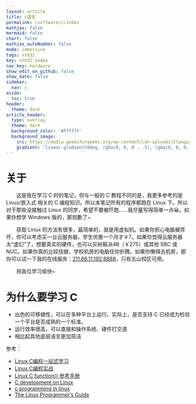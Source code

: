 ```yaml
---
layout: article
title: c语言
permalink: /software/c/index
mathjax: false
mermaid: false
chart: false
mathjax_autoNumber: false
mode: immersive
tags: stm32
key: stm32-index
nav_key: hardware
show_edit_on_github: false
show_date: false
sidebar:
  nav: c
aside:
  toc: true
header:
  theme: dark
article_header:
  type: overlay
  theme: dark
  background_color: '#ffffff'
  background_image:
    src: https://media.geeksforgeeks.org/wp-content/cdn-uploads/Clanguage-1024x341.png
    gradient: 'linear-gradient(0deg, rgba(0, 0, 0 , .5), rgba(0, 0, 0, .5))'
---
```


<!--more-->

# 关于

&emsp;&emsp;这是我在学习 C 时的笔记，但与一般的 C 教程不同的是，我更多参考的是 Linux/嵌入式 相关的 C 编程知识。所以本笔记所有的程序都跑在 Linux 下。所以对于那些没接触过 Linux 的同学，希望不要被吓跑……我尽量写得简单一点😀。如果你想学 Windows 版的，那抱歉了~

&emsp;&emsp;获取 Linux 的方法有很多，最简单的，就是用虚拟机。如果你担心电脑被弄坏，你可以考虑买一台云服务器，学生优惠一个月才￥7。如果你觉得云服务器太“虚幻”了，想要真实的硬件，也可以买树莓派4B（￥275）或其他 SBC 或 NUC。如果你真的比较拮据，学校机房的电脑任你折腾。如果你懒得去机房，那你可以试一下我的在线服务：[211.66.11.192:8888](211.66.11.192:8888)，只有五山校区可用。

&emsp;&emsp;祝各位学习愉快~

# 为什么要学习 C

* 出色的可移植性，可以在多种平台上运行。实际上，是否支持 C 已经成为检验一个平台是否成熟的一个标准。
* 运行效率很高，可以直接和操作系统、硬件打交道
* 相比起其他底层语言更加简洁

参考：
* [Linux C编程一站式学习](https://akaedu.github.io/book/)
* [Linux C编程实战](https://www.jb51.net/books/61079.html)
* [Linux C function() 参考手册](http://net.pku.edu.cn/~yhf/linux_c/)
* [C development on Linux](https://linuxconfig.org/c-development-on-linux-introduction-i)
* [c programming in linux](http://windegger.org/docs/c-programming-in-linux.pdf)
* [The Linux Programmer’s Guide](http://tldp.org/LDP/lpg-0.4.pdf)